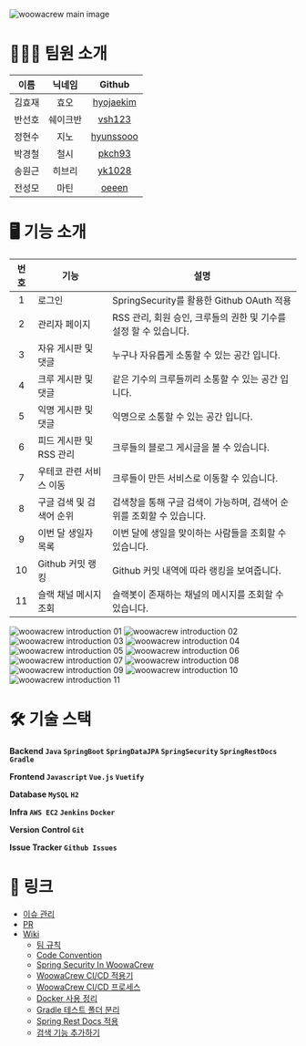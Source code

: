 ![woowacrew main image](./img/woowacrew-logo.png)

# 🙋🏻‍♂️ 팀원 소개

| 이름 | 닉네임 | Github |
|:---:|:---:|:---:|
| 김효재 | 효오 | [hyojaekim](https://github.com/hyojaekim) |
| 반선호 | 쉐이크반 | [vsh123](https://github.com/vsh123) |
| 정현수 | 지노 | [hyunssooo](https://github.com/hyunssooo) |
| 박경철 | 철시 | [pkch93](https://github.com/pkch93) |
| 송원근 | 히브리 | [yk1028](https://github.com/yk1028) |
| 전성모 | 마틴 | [oeeen](https://github.com/oeeen) |

# 🖥 기능 소개

| 번호 | 기능 | 설명 |
|:---:|---|---|
| 1 | 로그인 | SpringSecurity를 활용한 Github OAuth 적용 |
| 2 | 관리자 페이지 | RSS 관리, 회원 승인, 크루들의 권한 및 기수를 설정 할 수 있습니다. |
| 3 | 자유 게시판 및 댓글 | 누구나 자유롭게 소통할 수 있는 공간 입니다. |
| 4 | 크루 게시판 및 댓글 | 같은 기수의 크루들끼리 소통할 수 있는 공간 입니다. |
| 5 | 익명 게시판 및 댓글 | 익명으로 소통할 수 있는 공간 입니다. |
| 6 | 피드 게시판 및 RSS 관리 | 크루들의 블로그 게시글을 볼 수 있습니다. |
| 7 | 우테코 관련 서비스 이동 | 크루들이 만든 서비스로 이동할 수 있습니다. |
| 8 | 구글 검색 및 검색어 순위 | 검색창을 통해 구글 검색이 가능하며, 검색어 순위를 조회할 수 있습니다. |
| 9 | 이번 달 생일자 목록 | 이번 달에 생일을 맞이하는 사람들을 조회할 수 있습니다. |
| 10 | Github 커밋 랭킹 | Github 커밋 내역에 따라 랭킹을 보여줍니다. |
| 11| 슬랙 채널 메시지 조회 | 슬랙봇이 존재하는 채널의 메시지를 조회할 수 있습니다. |

![woowacrew introduction 01](./img/woowacrew-01.png)
![woowacrew introduction 02](./img/woowacrew-02.png)
![woowacrew introduction 03](./img/woowacrew-03.png)
![woowacrew introduction 04](./img/woowacrew-04.png)
![woowacrew introduction 05](./img/woowacrew-05.png)
![woowacrew introduction 06](./img/woowacrew-06.png)
![woowacrew introduction 07](./img/woowacrew-07.png)
![woowacrew introduction 08](./img/woowacrew-08.png)
![woowacrew introduction 09](./img/woowacrew-09.png)
![woowacrew introduction 10](./img/woowacrew-10.png)
![woowacrew introduction 11](./img/woowacrew-11.png)

# 🛠 기술 스택

**Backend `Java` `SpringBoot` `SpringDataJPA` `SpringSecurity` `SpringRestDocs` `Gradle`**

**Frontend `Javascript` `Vue.js` `Vuetify`**

**Database `MySQL` `H2`**

**Infra `AWS EC2` `Jenkins` `Docker`**

**Version Control `Git`**

**Issue Tracker `Github Issues`**

# 🔗 링크

- [이슈 관리](https://github.com/WoowaCrew/WoowaCrew/projects/2)
- [PR](https://github.com/WoowaCrew/WoowaCrew/pulls?q=is%3Apr+is%3Aclosed)
- [Wiki](https://github.com/WoowaCrew/WoowaCrew/wiki)
    - [팀 규칙](https://github.com/WoowaCrew/WoowaCrew/wiki/%5BWoowaCrew%5D-%EC%9A%B0%EB%A6%AC%ED%8C%80-%EA%B7%9C%EC%B9%99)
    - [Code Convention](https://github.com/WoowaCrew/WoowaCrew/wiki/%5BWoowaCrew%5D-%EC%BD%94%EB%93%9C-%EC%BB%A8%EB%B2%A4%EC%85%98)
    - [Spring Security In WoowaCrew](https://github.com/WoowaCrew/WoowaCrew/wiki/Spring-Security-In-WoowaCrew)
    - [WoowaCrew CI/CD 적용기](https://github.com/WoowaCrew/WoowaCrew/wiki/WoowaCrew-CI---CD-%EC%A7%84%ED%96%89%EA%B8%B0)
    - [WoowaCrew CI/CD 프로세스](https://github.com/WoowaCrew/WoowaCrew/wiki/WoowaCrew-CI-CD-%ED%94%84%EB%A1%9C%EC%84%B8%EC%8A%A4)
    - [Docker 사용 정리](https://github.com/WoowaCrew/WoowaCrew/wiki/WoowaCrew%EB%A5%BC-%EC%9C%84%ED%95%9C-Docker-%EC%82%AC%EC%9A%A9-%EC%A0%95%EB%A6%AC)
    - [Gradle 테스트 폴더 분리](https://github.com/WoowaCrew/WoowaCrew/wiki/gradle-%ED%85%8C%EC%8A%A4%ED%8A%B8-%ED%8F%B4%EB%8D%94-%EB%B6%84%EB%A6%AC)
    - [Spring Rest Docs 적용](https://github.com/WoowaCrew/WoowaCrew/wiki/Spring-rest-docs)
    - [검색 기능 추가하기](https://github.com/WoowaCrew/WoowaCrew/wiki/%5B%EA%B8%B0%ED%83%80%5D-%EA%B2%80%EC%83%89-%EC%A0%81%EC%9A%A9%ED%95%98%EB%8A%94-%EB%B0%A9%EB%B2%95)